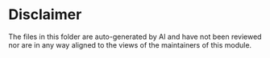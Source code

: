 # Disclaimer

The files in this folder are auto-generated by AI and have not
been reviewed nor are in any way aligned to the views of the maintainers
of this module.